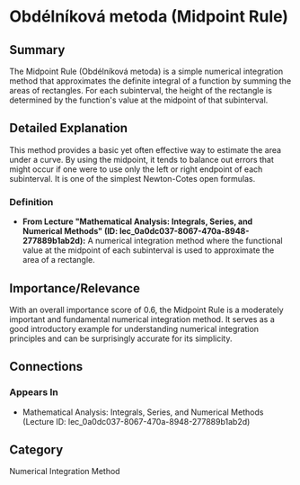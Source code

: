 # Obdélníková metoda (Midpoint Rule)

## Summary
The Midpoint Rule (Obdélníková metoda) is a simple numerical integration method that approximates the definite integral of a function by summing the areas of rectangles. For each subinterval, the height of the rectangle is determined by the function's value at the midpoint of that subinterval.

## Detailed Explanation
This method provides a basic yet often effective way to estimate the area under a curve. By using the midpoint, it tends to balance out errors that might occur if one were to use only the left or right endpoint of each subinterval. It is one of the simplest Newton-Cotes open formulas.

### Definition
*   **From Lecture "Mathematical Analysis: Integrals, Series, and Numerical Methods" (ID: lec_0a0dc037-8067-470a-8948-277889b1ab2d):**
    A numerical integration method where the functional value at the midpoint of each subinterval is used to approximate the area of a rectangle.

## Importance/Relevance
With an overall importance score of 0.6, the Midpoint Rule is a moderately important and fundamental numerical integration method. It serves as a good introductory example for understanding numerical integration principles and can be surprisingly accurate for its simplicity.

## Connections
### Appears In
*   Mathematical Analysis: Integrals, Series, and Numerical Methods (Lecture ID: lec_0a0dc037-8067-470a-8948-277889b1ab2d)

## Category
Numerical Integration Method
